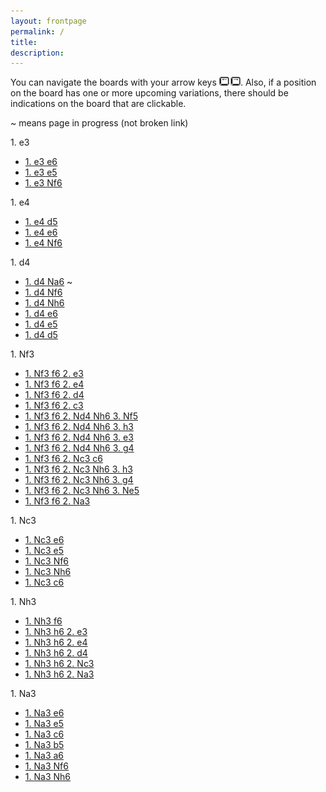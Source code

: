 ```yaml
---
layout: frontpage
permalink: /
title: 
description: 
---
```


<div style="text-align: left;">You can navigate the boards with your arrow keys <img src="images/arrowkeys.jpg" style="height: 1em;" alt="left and right arrow keys">. Also, if a position on the board has one or more upcoming variations, there should be indications on the board that are clickable.</div>

~ means page in progress (not broken link)

<div class="page-list">
1. e3
  <ul>
    <li><a href="/1e3e6">1. e3 e6</a></li>
    <li><a href="/1e3e5">1. e3 e5</a></li>
    <li><a href="/1e3Nf6">1. e3 <span class="figurine">N</span>f6</a></li>
  </ul>
1. e4
  <ul>
    <li><a href="/1e4d5">1. e4 d5</a></li>
    <li><a href="/1e4e6">1. e4 e6</a></li>
    <li><a href="/1e4Nf6">1. e4 <span class="figurine">N</span>f6</a></li>
  </ul>
1. d4
  <ul>
    <li><a href="/1d4Na6">1. d4 <span class="figurine">N</span>a6</a> ~</li>
    <li><a href="/1d4Nf6">1. d4 <span class="figurine">N</span>f6</a></li>
    <li><a href="/1d4Nh6">1. d4 <span class="figurine">N</span>h6</a></li>
    <li><a href="/1d4e6">1. d4 e6</a></li>
    <li><a href="/1d4e5">1. d4 e5</a></li>
    <li><a href="/1d4d5">1. d4 d5</a></li>
  </ul>
1. <span class="figurine">N</span>f3
  <ul>
    <li><a href="/1Nf3f62e3">1. <span class="figurine">N</span>f3 f6 2. e3</a></li>
    <li><a href="/1Nf3f62e4">1. <span class="figurine">N</span>f3 f6 2. e4</a></li>
    <li><a href="/1Nf3f62d4">1. <span class="figurine">N</span>f3 f6 2. d4</a></li>
    <li><a href="/1Nf3f62c3">1. <span class="figurine">N</span>f3 f6 2. c3</a></li>
    <li><a href="/1Nf3f62Nd4Nh63Nf5">1. <span class="figurine">N</span>f3 f6 2. <span class="figurine">N</span>d4 <span class="figurine">N</span>h6 3. <span class="figurine">N</span>f5</a></li>
    <li><a href="/1Nf3f62Nd4Nh63h3">1. <span class="figurine">N</span>f3 f6 2. <span class="figurine">N</span>d4 <span class="figurine">N</span>h6 3. h3</a></li>
    <li><a href="/1Nf3f62Nd4Nh63e3">1. <span class="figurine">N</span>f3 f6 2. <span class="figurine">N</span>d4 <span class="figurine">N</span>h6 3. e3</a></li>
    <li><a href="/1Nf3f62Nd4Nh63g4">1. <span class="figurine">N</span>f3 f6 2. <span class="figurine">N</span>d4 <span class="figurine">N</span>h6 3. g4</a></li>
    <li><a href="/1Nf3f62Nc3c6">1. <span class="figurine">N</span>f3 f6 2. <span class="figurine">N</span>c3 c6</a></li>
    <li><a href="/1Nf3f62Nc3Nh63h3">1. <span class="figurine">N</span>f3 f6 2. <span class="figurine">N</span>c3 <span class="figurine">N</span>h6 3. h3</a></li>
    <li><a href="/1Nf3f62Nc3Nh63g4">1. <span class="figurine">N</span>f3 f6 2. <span class="figurine">N</span>c3 <span class="figurine">N</span>h6 3. g4</a></li>
    <li><a href="/1Nf3f62Nc3Nh63Ne5">1. <span class="figurine">N</span>f3 f6 2. <span class="figurine">N</span>c3 <span class="figurine">N</span>h6 3. <span class="figurine">N</span>e5</a></li>
    <li><a href="/1Nf3f62Na3">1. <span class="figurine">N</span>f3 f6 2. <span class="figurine">N</span>a3</a></li>
  </ul>
1. <span class="figurine">N</span>c3
  <ul>
    <li><a href="/1Nc3e6">1. <span class="figurine">N</span>c3 e6</a></li>
    <li><a href="/1Nc3e5">1. <span class="figurine">N</span>c3 e5</a></li>
    <li><a href="/1Nc3Nf6">1. <span class="figurine">N</span>c3 <span class="figurine">N</span>f6</a></li>
    <li><a href="/1Nc3Nh6">1. <span class="figurine">N</span>c3 <span class="figurine">N</span>h6</a></li>
    <li><a href="/1Nc3c6">1. <span class="figurine">N</span>c3 c6</a></li>
  </ul>
1. <span class="figurine">N</span>h3
  <ul>
    <li><a href="/1Nh3f6">1. <span class="figurine">N</span>h3 f6</a></li>
    <li><a href="/1Nh3h62e3">1. <span class="figurine">N</span>h3 h6 2. e3</a></li>
    <li><a href="/1Nh3h62e4">1. <span class="figurine">N</span>h3 h6 2. e4</a></li>
    <li><a href="/1Nh3h62d4">1. <span class="figurine">N</span>h3 h6 2. d4</a></li>
    <li><a href="/1Nh3h62Nc3">1. <span class="figurine">N</span>h3 h6 2. <span class="figurine">N</span>c3</a></li>
    <li><a href="/1Nh3h62Na3">1. <span class="figurine">N</span>h3 h6 2. <span class="figurine">N</span>a3</a></li>
  </ul>
1. <span class="figurine">N</span>a3
  <ul>
    <li><a href="/1Na3e6">1. <span class="figurine">N</span>a3 e6</a></li>
    <li><a href="/1Na3e5">1. <span class="figurine">N</span>a3 e5</a></li>
    <li><a href="/1Na3c6">1. <span class="figurine">N</span>a3 c6</a></li>
    <li><a href="/1Na3b5">1. <span class="figurine">N</span>a3 b5</a></li>
    <li><a href="/1Na3a6">1. <span class="figurine">N</span>a3 a6</a></li>
    <li><a href="/1Na3Nf6">1. <span class="figurine">N</span>a3 <span class="figurine">N</span>f6</a></li>
    <li><a href="/1Na3Nh6">1. <span class="figurine">N</span>a3 <span class="figurine">N</span>h6</a></li>
  </ul>
</div>